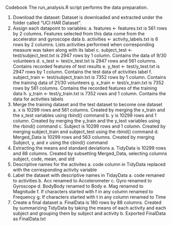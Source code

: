 Codebook
The run_analysis.R script performs the data preparation.
1.	Download the dataset: Dataset is downloaded and extracted under the folder called “UCI HAR Dataset”.
2.	Assign each datapoint to variables: 
a.	features <- features.txt is 561 rows by 2 columns. Features selected from this data come from the accelerator and gyroscope data
b.	activities <- activity_labels.txt is 6 rows by 2 columns. Lists activities performed when corresponding measure was taken along with its label
c.	subject_test <- test/subject_test.txt is 2947 rows by 1 column. Contains the data of 9/30 volunteers 
d.	x_test <- test/x_test.txt is 2947 rows and 561 columns. Contains recorded features of test results
e.	y_test <- test/y_test.txt is 2947 rows by 1 column. Contains the test data of activities label
f.	subject_train <- test/subject_train.txt is 7352 rows by 1 column. Contains the training data of 21/30 volunteers
g.	x_train <- test/x_train.txt is 7352 rows by 561 columns. Contains the recorded features of the training data
h.	y_train <- test/y_train.txt is 7352 rows and 1 column. Contains the data for activities labels
3.	Merge the training dataset and the test dataset to become one dataset
a.	x is 10299 rows and 561 columns. Created by merging the x_train and the x_test variables using rbind() command
b.	y is 10299 rows and 1 column. Created by merging the y_train and the y_test variables using the rbind() command
c.	Subject is 10299 rows and 1 column. Created by merging subject_train and subject_test using the rbind() command
d.	Merged_Data is 10299 rows and 563 columns. Created by merging Subject, y, and x using the cbind() command
4.	Extracting the means and standard deviations 
a.	TidyData is 10299 rows and 88 columns. Created by subsetting Merged_Data, selecting columns subject, code, mean, and std
5.	Descriptive names for the activites
a.	code column in TidyData replaced with the corresponding activity variable
6.	Label the dataset with descriptive names in TidayData
a.	code remaned to activities
b.	Acc renamed to Accelerometer
c.	Gyro renamed to Gyroscope
d.	BodyBody renamed to Body
e.	Mag renamed to Magnitude
f.	If characters started with f in any column renamed to Frequency
g.	If characters started with t in any column renamed to Time
7.	Create a final dataset
a.	FinalData is 180 rows by 88 columns. Created by summarizing TidyData by taking the means of each activity and each subject and grouping them by subject and activity
b.	Exported FinalData as FinalData.txt

